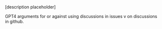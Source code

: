[description placeholder]

GPT4 arguments for or against using discussions in issues v on discussions in github.
